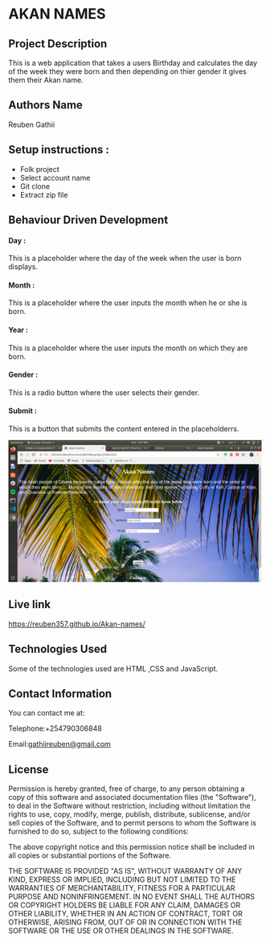# AKAN NAMES
## Project Description
This is a web application  that takes a users Birthday and calculates the day of the week they were born and then depending on thier gender it gives them their Akan name.
## Authors Name 
Reuben Gathii
## Setup instructions :
* Folk project
* Select account name 
* Git clone
* Extract zip file
## Behaviour Driven Development 
#### Day :
This is a placeholder where the day of the week when the user is born displays.
#### Month :
This is a placeholder where the user inputs the month when he or she is born.
#### Year :
This is a placeholder where the user inputs the month on which they are born.
#### Gender :
This is a radio button where the user selects their gender.
#### Submit :
This is a button that submits the content entered in the placeholderrs.

![](https://github.com/Reuben357/Akan-names/blob/development/images/Screenshot%20from%202020-02-16%2014-27-21.png)

## Live link
https://reuben357.github.io/Akan-names/ 
## Technologies Used
Some of the technologies used are HTML ,CSS and JavaScript.
## Contact Information
You can contact me at:

Telephone:+254790306848

Email:gathiireuben@gmail.com
## License 
Permission is hereby granted, free of charge, to any person obtaining a copy of this software and associated documentation files (the "Software"), to deal in the Software without restriction, including without limitation the rights to use, copy, modify, merge, publish, distribute, sublicense, and/or sell copies of the Software, and to permit persons to whom the Software is furnished to do so, subject to the following conditions:

The above copyright notice and this permission notice shall be included in all copies or substantial portions of the Software.

THE SOFTWARE IS PROVIDED "AS IS", WITHOUT WARRANTY OF ANY KIND, EXPRESS OR IMPLIED, INCLUDING BUT NOT LIMITED TO THE WARRANTIES OF MERCHANTABILITY, FITNESS FOR A PARTICULAR PURPOSE AND NONINFRINGEMENT. IN NO EVENT SHALL THE AUTHORS OR COPYRIGHT HOLDERS BE LIABLE FOR ANY CLAIM, DAMAGES OR OTHER LIABILITY, WHETHER IN AN ACTION OF CONTRACT, TORT OR OTHERWISE, ARISING FROM, OUT OF OR IN CONNECTION WITH THE SOFTWARE OR THE USE OR OTHER DEALINGS IN THE SOFTWARE.



